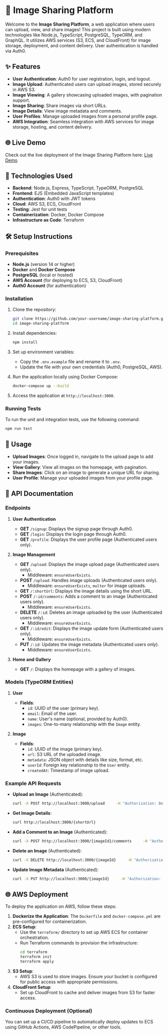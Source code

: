 # 🌟 Image Sharing Platform

Welcome to the **Image Sharing Platform**, a web application where users can upload, view, and share images! This project is built using modern technologies like Node.js, TypeScript, PostgreSQL, TypeORM, and GraphQL. It utilizes AWS services (S3, ECS, and CloudFront) for image storage, deployment, and content delivery. User authentication is handled via Auth0.

## ✨ Features

- **User Authentication**: Auth0 for user registration, login, and logout.
- **Image Upload**: Authenticated users can upload images, stored securely in AWS S3.
- **Image Viewing**: A gallery showcasing uploaded images, with pagination support.
- **Image Sharing**: Share images via short URLs.
- **Image Details**: View image metadata and comments.
- **User Profiles**: Manage uploaded images from a personal profile page.
- **AWS Integration**: Seamless integration with AWS services for image storage, hosting, and content delivery.

## 🌐 Live Demo

Check out the live deployment of the Image Sharing Platform here: [Live Demo](http://34.41.246.31/)

## 🚀 Technologies Used

- **Backend**: Node.js, Express, TypeScript, TypeORM, PostgreSQL
- **Frontend**: EJS (Embedded JavaScript templates)
- **Authentication**: Auth0 with JWT tokens
- **Cloud**: AWS S3, ECS, CloudFront
- **Testing**: Jest for unit tests
- **Containerization**: Docker, Docker Compose
- **Infrastructure as Code**: Terraform

## 🛠️ Setup Instructions

### Prerequisites

- **Node.js** (version 14 or higher)
- **Docker** and **Docker Compose**
- **PostgreSQL** (local or hosted)
- **AWS Account** (for deploying to ECS, S3, CloudFront)
- **Auth0 Account** (for authentication)

### Installation

1. Clone the repository:

   ```bash
   git clone https://github.com/your-username/image-sharing-platform.git
   cd image-sharing-platform
   ```

2. Install dependencies:

   ```bash
   npm install
   ```

3. Set up environment variables:

   - Copy the `.env.example` file and rename it to `.env`.
   - Update the file with your own credentials (Auth0, PostgreSQL, AWS).

4. Run the application locally using Docker Compose:

   ```bash
   docker-compose up --build
   ```

5. Access the application at `http://localhost:3000`.

### Running Tests

To run the unit and integration tests, use the following command:

```bash
npm run test
```

## 🎯 Usage

- **Upload Images**: Once logged in, navigate to the upload page to add your images.
- **View Gallery**: View all images on the homepage, with pagination.
- **Share Images**: Click on an image to generate a unique URL for sharing.
- **User Profile**: Manage your uploaded images from your profile page.

## 📄 API Documentation

### Endpoints

1. **User Authentication**

   - **GET** `/signup`: Displays the signup page through Auth0.
   - **GET** `/login`: Displays the login page through Auth0.
   - **GET** `/profile`: Displays the user profile page (Authenticated users only).

2. **Image Management**

   - **GET** `/upload`: Displays the image upload page (Authenticated users only).
     - Middleware: `ensureUserExists`.
   - **POST** `/upload`: Handles image uploads (Authenticated users only).
     - Middleware: `ensureUserExists`, `multer` for image uploads.
   - **GET** `/:shortUrl`: Displays the image details using the short URL.
   - **POST** `/:id/comments`: Adds a comment to an image (Authenticated users only).
     - Middleware: `ensureUserExists`.
   - **DELETE** `/:id`: Deletes an image uploaded by the user (Authenticated users only).
     - Middleware: `ensureUserExists`.
   - **GET** `/:id/edit`: Displays the image update form (Authenticated users only).
     - Middleware: `ensureUserExists`.
   - **PUT** `/:id`: Updates the image metadata (Authenticated users only).
     - Middleware: `ensureUserExists`.

3. **Home and Gallery**
   - **GET** `/`: Displays the homepage with a gallery of images.

### Models (TypeORM Entities)

1. **User**

   - **Fields**:
     - `id`: UUID of the user (primary key).
     - `email`: Email of the user.
     - `name`: User's name (optional, provided by Auth0).
     - `images`: One-to-many relationship with the `Image` entity.

2. **Image**
   - **Fields**:
     - `id`: UUID of the image (primary key).
     - `url`: S3 URL of the uploaded image.
     - `metadata`: JSON object with details like size, format, etc.
     - `userId`: Foreign key relationship to the `User` entity.
     - `createdAt`: Timestamp of image upload.

### Example API Requests

- **Upload an Image** (Authenticated):

  ```bash
  curl -X POST http://localhost:3000/upload     -H "Authorization: Bearer <Auth0_JWT>"     -F "image=@/path/to/image.jpg"
  ```

- **Get Image Details**:

  ```bash
  curl http://localhost:3000/{shortUrl}
  ```

- **Add a Comment to an Image** (Authenticated):

  ```bash
  curl -X POST http://localhost:3000/{imageId}/comments     -H "Authorization: Bearer <Auth0_JWT>"     -d '{"comment": "Great photo!"}'
  ```

- **Delete an Image** (Authenticated):

  ```bash
  curl -X DELETE http://localhost:3000/{imageId}     -H "Authorization: Bearer <Auth0_JWT>"
  ```

- **Update Image Metadata** (Authenticated):

  ```bash
  curl -X PUT http://localhost:3000/{imageId}     -H "Authorization: Bearer <Auth0_JWT>"     -d '{"title": "New Title"}'
  ```

## 🌐 AWS Deployment

To deploy the application on AWS, follow these steps:

1. **Dockerize the Application**: The `Dockerfile` and `docker-compose.yml` are pre-configured for containerization.
2. **ECS Setup**:
   - Use the `terraform/` directory to set up AWS ECS for container orchestration.
   - Run Terraform commands to provision the infrastructure:
     ```bash
     cd terraform
     terraform init
     terraform apply
     ```
3. **S3 Setup**:
   - AWS S3 is used to store images. Ensure your bucket is configured for public access with appropriate permissions.
4. **CloudFront Setup**:
   - Set up CloudFront to cache and deliver images from S3 for faster access.

### Continuous Deployment (Optional)

You can set up a CI/CD pipeline to automatically deploy updates to ECS using GitHub Actions, AWS CodePipeline, or other tools.
